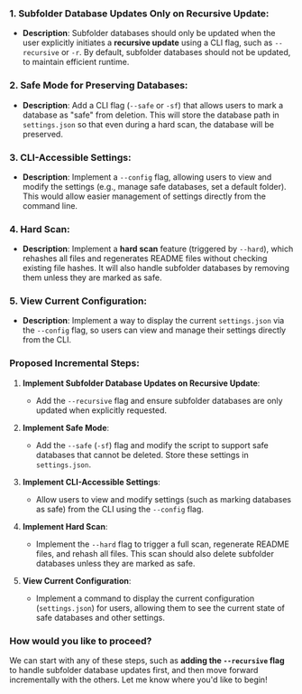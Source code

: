 ### 1. **Subfolder Database Updates Only on Recursive Update**:

- **Description**: Subfolder databases should only be updated when the user explicitly initiates a **recursive update** using a CLI flag, such as `--recursive` or `-r`. By default, subfolder databases should not be updated, to maintain efficient runtime.

### 2. **Safe Mode for Preserving Databases**:

- **Description**: Add a CLI flag (`--safe` or `-sf`) that allows users to mark a database as "safe" from deletion. This will store the database path in `settings.json` so that even during a hard scan, the database will be preserved.

### 3. **CLI-Accessible Settings**:

- **Description**: Implement a `--config` flag, allowing users to view and modify the settings (e.g., manage safe databases, set a default folder). This would allow easier management of settings directly from the command line.

### 4. **Hard Scan**:

- **Description**: Implement a **hard scan** feature (triggered by `--hard`), which rehashes all files and regenerates README files without checking existing file hashes. It will also handle subfolder databases by removing them unless they are marked as safe.

### 5. **View Current Configuration**:

- **Description**: Implement a way to display the current `settings.json` via the `--config` flag, so users can view and manage their settings directly from the CLI.

### Proposed Incremental Steps:

1. **Implement Subfolder Database Updates on Recursive Update**:
   - Add the `--recursive` flag and ensure subfolder databases are only updated when explicitly requested.
2. **Implement Safe Mode**:

   - Add the `--safe` (`-sf`) flag and modify the script to support safe databases that cannot be deleted. Store these settings in `settings.json`.

3. **Implement CLI-Accessible Settings**:

   - Allow users to view and modify settings (such as marking databases as safe) from the CLI using the `--config` flag.

4. **Implement Hard Scan**:

   - Implement the `--hard` flag to trigger a full scan, regenerate README files, and rehash all files. This scan should also delete subfolder databases unless they are marked as safe.

5. **View Current Configuration**:
   - Implement a command to display the current configuration (`settings.json`) for users, allowing them to see the current state of safe databases and other settings.

### How would you like to proceed?

We can start with any of these steps, such as **adding the `--recursive` flag** to handle subfolder database updates first, and then move forward incrementally with the others. Let me know where you'd like to begin!
